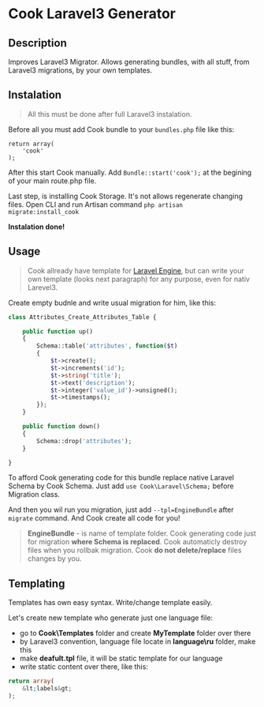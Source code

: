 Cook Laravel3 Generator
===================

Description
-----------

Improves Laravel3 Migrator.
Allows generating bundles, with all stuff, from Laravel3 migrations, by your own templates.

Instalation
-----------

> All this must be done after full Laravel3 instalation.

Before all you must add Cook bundle to your `bundles.php` file like this:

    return array(
    	'cook'
    );

After this start Cook manually. Add `Bundle::start('cook');` at the begining of your main route.php file.

Last step, is installing Cook Storage. It's not allows regenerate changing files. Open CLI and run Artisan command `php artisan migrate:install_cook`

**Instalation done!**

Usage
-----

> Cook allready have template for [Laravel
> Engine](https://github.com/mobileka/laravel-engine), but can write
> your own template (looks next paragraph) for any purpose, even for
> nativ Larevel3.

Create empty budnle and write usual migration for him, like this:
```php
class Attributes_Create_Attributes_Table {

	public function up()
	{
		Schema::table('attributes', function($t)
		{
			$t->create();
			$t->increments('id');
			$t->string('title');
			$t->text('description');
			$t->integer('value_id')->unsigned();
			$t->timestamps();
		});
	}

	public function down()
	{
		Schema::drop('attributes');
	}

}
```

To afford Cook generating code for this bundle replace native Laravel Schema by Cook Schema. Just add `use Cook\Laravel\Schema;` before Migration class.

And then you wil run you migration, just add `--tpl=EngineBundle` after `migrate` command. And Cook create all code for you! 

> **EngineBundle** - is name of template folder.
> Cook generating code just for migration **where Schema is replaced**.
> Cook automaticly destroy files when you rollbak migration.
> Cook **do not delete/replace** files changes by you.

Templating
----------

Templates has own easy syntax. Write/change template easily.

Let's create new template who generate just one language file:

 - go to **Cook\Templates** folder and create **MyTemplate** folder over there
 - by Laravel3 convention, language file locate in **language\ru** folder, make this
 - make **deafult.tpl** file, it will be static template for our language
 - write static content over there, like this: 
```php
return array(
	&lt;labels&gt;
);
```
